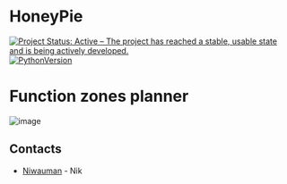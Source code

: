 # HoneyPie
[![Project Status: Active – The project has reached a stable, usable state and is being actively developed.](https://www.repostatus.org/badges/latest/active.svg)](https://www.repostatus.org/#active)
[![PythonVersion](https://img.shields.io/badge/python-3.11-blue)](https://pypi.org/project/scikit-learn/)

# Function zones planner
![image](https://github.com/user-attachments/assets/30c5b72d-58e9-4869-9840-3642b2f48f85)
## Contacts
- [Niwauman](https://t.me/Niwauman) - Nik
